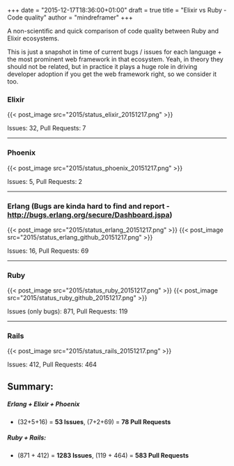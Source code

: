 +++
date = "2015-12-17T18:36:00+01:00"
draft = true
title = "Elixir vs Ruby - Code quality"
author = "mindreframer"
+++


A non-scientific and quick comparison of code quality between Ruby and Elixir ecosystems.

This is just a snapshot in time of current bugs / issues for each language + the most prominent web framework in that ecosystem. Yeah, in theory they should not be related, but in practice it plays a huge role in driving developer adoption if you get the web framework right, so we consider it too.

### Elixir

{{< post_image src="2015/status_elixir_20151217.png" >}}


Issues: 32, Pull Requests: 7

<hr>

### Phoenix
{{< post_image src="2015/status_phoenix_20151217.png" >}}

Issues: 5, Pull Requests: 2

<hr>

### Erlang (Bugs are kinda hard to find and report - http://bugs.erlang.org/secure/Dashboard.jspa)

{{< post_image src="2015/status_erlang_20151217.png" >}}
{{< post_image src="2015/status_erlang_github_20151217.png" >}}

Issues: 16, Pull Requests: 69

<hr>

### Ruby
{{< post_image src="2015/status_ruby_20151217.png" >}}
{{< post_image src="2015/status_ruby_github_20151217.png" >}}


Issues (only bugs): 871, Pull Requests: 119

<hr>

### Rails
{{< post_image src="2015/status_rails_20151217.png" >}}

Issues: 412, Pull Requests: 464



## Summary:

##### Erlang + Elixir + Phoenix
   - (32+5+16)   = **53 Issues**,   (7+2+69) = **78 Pull Requests**

##### Ruby + Rails:
  - (871 + 412) = **1283 Issues**, (119 + 464) = **583 Pull Requests**
